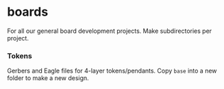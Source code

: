 # boards
For all our general board development projects.  Make subdirectories per project.

### Tokens

Gerbers and Eagle files for 4-layer tokens/pendants. Copy `base` into a new folder to make a new design.
